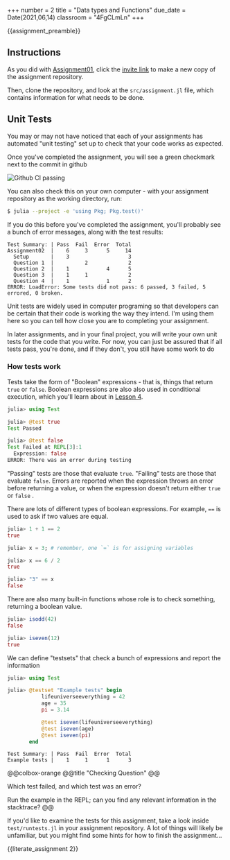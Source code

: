 +++
number = 2
title = "Data types and Functions"
due_date = Date(2021,06,14)
classroom = "4FgCLmLn"
+++

{{assignment_preamble}}

## Instructions

As you did with [Assignment01](/assignments/Assignment01),
click the [invite link](https://classroom.github.com/a/4FgCLmLn)
to make a new copy of the assignment repository.

Then, clone the repository, and look at the `src/assignment.jl` file,
which contains information for what needs to be done.

## Unit Tests

You may or may not have noticed that each of your assignments
has automated "unit testing" set up to check that your code works as expected.

Once you've completed the assignment,
you will see a green checkmark next to the commit in github

![Github CI passing](https://imgur.com/kb5YuDL.png)

You can also check this on your own computer -
with your assignment repository as the working directory, run:

```sh
$ julia --project -e 'using Pkg; Pkg.test()'
```

If you do this before you've completed the assignment,
you'll probably see a bunch of error messages,
along with the test results:

```
Test Summary: | Pass  Fail  Error  Total
Assignment02  |    6     3      5     14
  Setup       |    3                   3
  Question 1  |          2             2
  Question 2  |    1            4      5
  Question 3  |    1     1             2
  Question 4  |    1            1      2
ERROR: LoadError: Some tests did not pass: 6 passed, 3 failed, 5 errored, 0 broken.
```

Unit tests are widely used in computer programing
so that developers can be certain that their code is working the way they intend.
I'm using them here so you can tell how close you are to completing your assignment.

In later assignments, and in your final project,
you will write your own unit tests for the code that you write.
For now, you can just be assured that if all tests pass,
you're done, and if they don't,
you still have some work to do

### How tests work

Tests take the form of "Boolean" expressions -
that is, things that return `true` or `false`.
Boolean expressions are also also used in conditional execution,
which you'll learn about in [Lesson 4](/lessons/Lesson04).

```julia
julia> using Test

julia> @test true
Test Passed

julia> @test false
Test Failed at REPL[3]:1
  Expression: false
ERROR: There was an error during testing
```

"Passing" tests are those that evaluate `true`.
"Failing" tests are those that evaluate `false`.
Errors are reported when the expression throws an error
before returning a value,
or when the expression doesn't return either `true` or `false`  .

There are lots of different types of boolean expressions.
For example, `==` is used to ask if two values are equal.

```julia
julia> 1 + 1 == 2
true

julia> x = 3; # remember, one `=` is for assigning variables

julia> x == 6 / 2
true

julia> "3" == x
false
```

There are also many built-in functions whose role is to check something,
returning a boolean value.

```julia
julia> isodd(42)
false

julia> iseven(12)
true
```

We can define "testsets" that check a bunch of expressions
and report the information

```julia
julia> using Test

julia> @testset "Example tests" begin
           lifeuniverseeverything = 42
           age = 35
           pi = 3.14

           @test iseven(lifeuniverseeverything)
           @test iseven(age)
           @test iseven(pi)
       end
```
```
Test Summary: | Pass  Fail  Error  Total
Example tests |    1     1      1      3
```

@@colbox-orange
@@title
 "Checking Question"
@@

Which test failed, and which test was an error?

Run the example in the REPL;
can you find any relevant information in the stacktrace?
@@

If you'd like to examine the tests for this assignment,
take a look inside `test/runtests.jl` in your assignment repository.
A lot of things will likely be unfamiliar,
but you might find some hints for how to finish the assignment...

{{literate_assignment 2}}